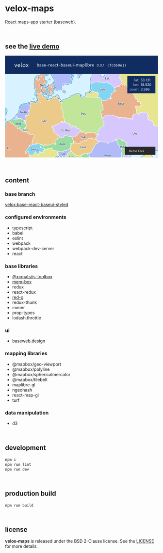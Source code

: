# velox-maps

React maps-app starter (baseweb).

<br />




## see the [live demo](https://drmats.github.io/velox-maps/)

<p align="center">
    <a href="https://drmats.github.io/velox-maps/" target="_blank">
        <img src="./doc/screenshot.png" alt="velox-maps" />
    </a>
</p>

<br />




## content

### base branch

[velox:base-react-baseui-styled](https://github.com/drmats/velox/tree/base-react-baseui-styled)

### configured environments

* typescript
* babel
* eslint
* webpack
* webpack-dev-server
* react

### base libraries

* [@xcmats/js-toolbox](https://drmats.github.io/js-toolbox/)
* [mem-box](https://drmats.github.io/mem-box/)
* redux
* react-redux
* [red-g](https://drmats.github.io/red-g/)
* redux-thunk
* immer
* prop-types
* lodash.throttle

### ui

* baseweb.design

### mapping libraries

* @mapbox/geo-viewport
* @mapbox/polyline
* @mapbox/sphericalmercator
* @mapbox/tilebelt
* maplibre-gl
* ngeohash
* react-map-gl
* turf

### data manipulation

* d3

<br />




## development

```
npm i
npm run lint
npm run dev
```

<br />




## production build

```
npm run build
```

<br />




## license

**velox-maps** is released under the BSD 2-Clause license. See the
[LICENSE](https://raw.githubusercontent.com/drmats/velox-maps/master/LICENSE)
for more details.

